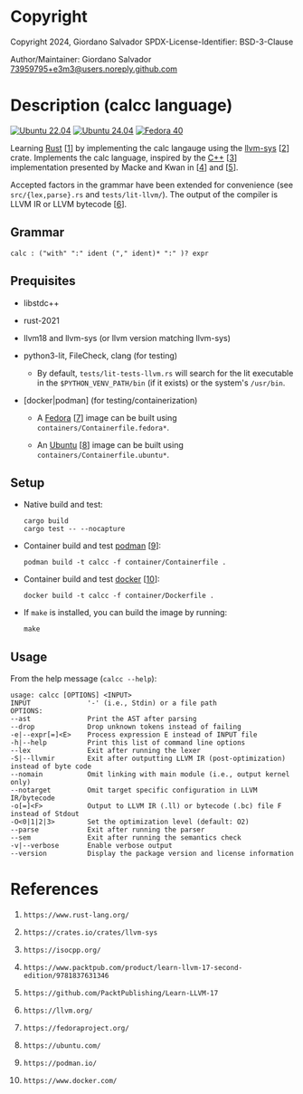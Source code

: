 #   Copyright

Copyright 2024, Giordano Salvador
SPDX-License-Identifier: BSD-3-Clause

Author/Maintainer:  Giordano Salvador <73959795+e3m3@users.noreply.github.com>


#   Description (calcc language)

[![Ubuntu 22.04](https://github.com/e3m3/calcc-rust/actions/workflows/ubuntu-2204.yaml/badge.svg?event=workflow_dispatch)](https://github.com/e3m3/calcc-rust/actions/workflows/ubuntu-2204.yaml)
[![Ubuntu 24.04](https://github.com/e3m3/calcc-rust/actions/workflows/ubuntu-2404.yaml/badge.svg?event=workflow_dispatch)](https://github.com/e3m3/calcc-rust/actions/workflows/ubuntu-2404.yaml)
[![Fedora 40](https://github.com/e3m3/calcc-rust/actions/workflows/fedora-40.yaml/badge.svg?event=workflow_dispatch)](https://github.com/e3m3/calcc-rust/actions/workflows/fedora-40.yaml)

Learning [Rust][1] [[1]] by implementing the calc langauge using the [llvm-sys][2] [[2]] crate.
Implements the calc language, inspired by the [C++][3] [[3]] implementation presented by Macke and Kwan in [[4]] and [[5]].

Accepted factors in the grammar have been extended for convenience (see `src/{lex,parse}.rs` and `tests/lit-llvm/`).
The output of the compiler is LLVM IR or LLVM bytecode [[6]].


##  Grammar

```text
calc : ("with" ":" ident ("," ident)* ":" )? expr
```


##  Prequisites

*   libstdc++

*   rust-2021

*   llvm18 and llvm-sys (or llvm version matching llvm-sys)

*   python3-lit, FileCheck, clang (for testing)

    *   By default, `tests/lit-tests-llvm.rs` will search for the lit executable in the `$PYTHON_VENV_PATH/bin`
        (if it exists) or the system's `/usr/bin`.

*   [docker|podman] (for testing/containerization)

    *   A [Fedora][7] [[7]] image can be built using `containers/Containerfile.fedora*`.

    *   An [Ubuntu][8] [[8]] image can be built using `containers/Containerfile.ubuntu*`.


##  Setup

*   Native build and test:
    
    ```shell
    cargo build
    cargo test -- --nocapture
    ```

*   Container build and test [podman][9] [[9]]:

    ```shell
    podman build -t calcc -f container/Containerfile .
    ```

*   Container build and test [docker][10] [[10]]:

    ```shell
    docker build -t calcc -f container/Dockerfile .
    ```

*   If `make` is installed, you can build the image by running:

    ```shell
    make
    ```

##   Usage

From the help message (`calcc --help`):

```
usage: calcc [OPTIONS] <INPUT>
INPUT              '-' (i.e., Stdin) or a file path
OPTIONS:
--ast              Print the AST after parsing
--drop             Drop unknown tokens instead of failing
-e|--expr[=]<E>    Process expression E instead of INPUT file
-h|--help          Print this list of command line options
--lex              Exit after running the lexer
-S|--llvmir        Exit after outputting LLVM IR (post-optimization) instead of byte code
--nomain           Omit linking with main module (i.e., output kernel only)
--notarget         Omit target specific configuration in LLVM IR/bytecode
-o[=]<F>           Output to LLVM IR (.ll) or bytecode (.bc) file F instead of Stdout
-O<0|1|2|3>        Set the optimization level (default: O2)
--parse            Exit after running the parser
--sem              Exit after running the semantics check
-v|--verbose       Enable verbose output
--version          Display the package version and license information
```


#   References

[1]:    https://www.rust-lang.org/
[2]:    https://crates.io/crates/llvm-sys
[3]:    https://isocpp.org/
[4]:    https://www.packtpub.com/product/learn-llvm-17-second-edition/9781837631346
[5]:    https://github.com/PacktPublishing/Learn-LLVM-17
[6]:    https://llvm.org/
[7]:    https://fedoraproject.org/
[8]:    https://ubuntu.com/
[9]:    https://podman.io/
[10]:   https://www.docker.com/

1.  `https://www.rust-lang.org/`

1.  `https://crates.io/crates/llvm-sys`

1.  `https://isocpp.org/`

1.  `https://www.packtpub.com/product/learn-llvm-17-second-edition/9781837631346`

1.  `https://github.com/PacktPublishing/Learn-LLVM-17`

1.  `https://llvm.org/`

1.  `https://fedoraproject.org/`

1.  `https://ubuntu.com/`

1.  `https://podman.io/`

1.  `https://www.docker.com/`
